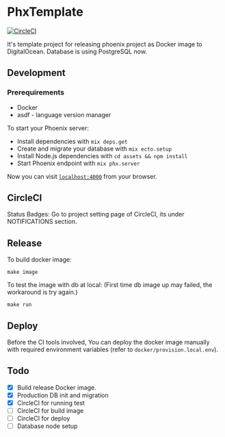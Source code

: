 # PhxTemplate

[![CircleCI](https://circleci.com/gh/sinorga/phx_template/tree/master.svg?style=svg)](https://circleci.com/gh/sinorga/phx_template/tree/master)

It's template project for releasing phoenix project as Docker image to DigitalOcean.
Database is using PostgreSQL now.

## Development

### Prerequirements

* Docker
* asdf - language version manager

To start your Phoenix server:

  * Install dependencies with `mix deps.get`
  * Create and migrate your database with `mix ecto.setup`
  * Install Node.js dependencies with `cd assets && npm install`
  * Start Phoenix endpoint with `mix phx.server`

Now you can visit [`localhost:4000`](http://localhost:4000) from your browser.

## CircleCI

Status Badges: Go to project setting page of CircleCI, its under NOTIFICATIONS section.

## Release

To build docker image:

`make image`

To test the image with db at local: (First time db image up may failed, the workaround is try again.)

`make run`

## Deploy

Before the CI tools involved, You can deploy the docker image manually with required environment variables (refer to `docker/provision.local.env`).

## Todo

- [X] Build release Docker image.
- [X] Production DB init and migration
- [X] CircleCI for running test
- [ ] CircleCI for build image
- [ ] CircleCI for deploy
- [ ] Database node setup
